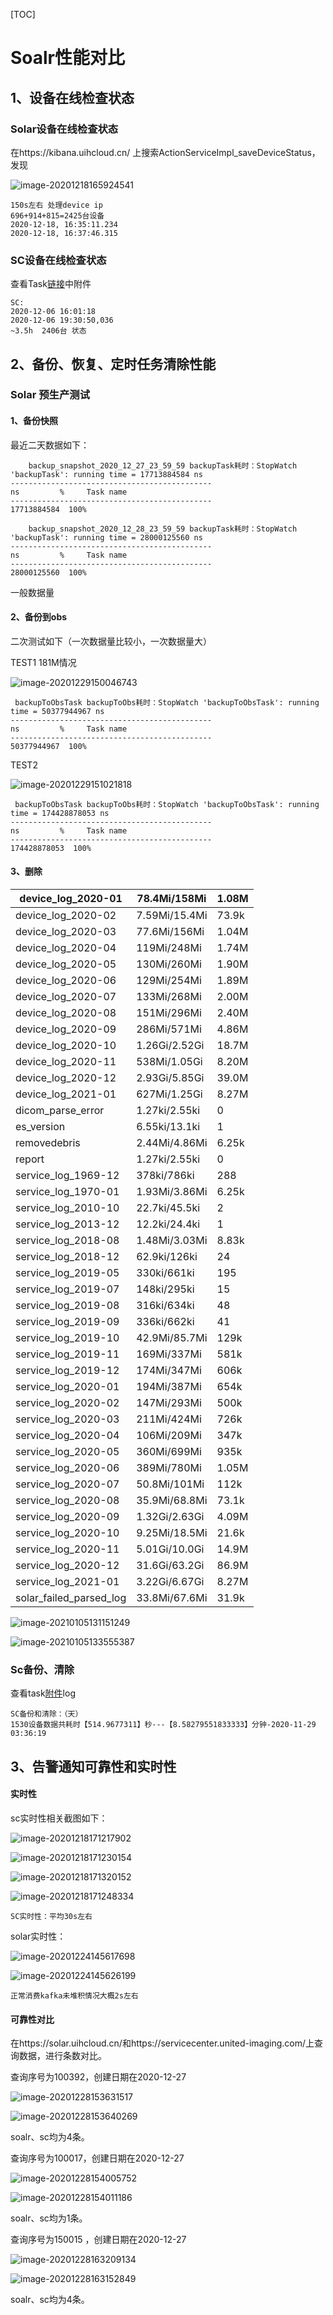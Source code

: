[TOC]



# Soalr性能对比

## 1、设备在线检查状态



### Solar设备在线检查状态

在https://kibana.uihcloud.cn/ 上搜索ActionServiceImpl_saveDeviceStatus，发现



![image-20201218165924541](性能对比.assets/image-20201218165924541.png)

```
150s左右 处理device ip
696+914+815=2425台设备
2020-12-18, 16:35:11.234	
2020-12-18, 16:37:46.315
```





### SC设备在线检查状态

查看Task[链接](https://navi.united-imaging.com/UplusTestCollection/UCloud/_workitems/edit/45611)中附件

```
SC:
2020-12-06 16:01:18
2020-12-06 19:30:50,036
~3.5h  2406台 状态
```



## 2、备份、恢复、定时任务清除性能

### Solar 预生产测试

#### 1、备份快照

最近二天数据如下：

```
	backup_snapshot_2020_12_27_23_59_59 backupTask耗时：StopWatch 'backupTask': running time = 17713884584 ns
---------------------------------------------
ns         %     Task name
---------------------------------------------
17713884584  100%  

	backup_snapshot_2020_12_28_23_59_59 backupTask耗时：StopWatch 'backupTask': running time = 28000125560 ns
---------------------------------------------
ns         %     Task name
---------------------------------------------
28000125560  100%  
```

一般数据量

#### 2、备份到obs

二次测试如下（一次数据量比较小，一次数据量大）

TEST1 181M情况

![image-20201229150046743](性能对比.assets/image-20201229150046743.png)

```
 backupToObsTask backupToObs耗时：StopWatch 'backupToObsTask': running time = 50377944967 ns
---------------------------------------------
ns         %     Task name
---------------------------------------------
50377944967  100%  
```





TEST2

![image-20201229151021818](性能对比.assets/image-20201229151021818.png)

```
 backupToObsTask backupToObs耗时：StopWatch 'backupToObsTask': running time = 174428878053 ns
---------------------------------------------
ns         %     Task name
---------------------------------------------
174428878053  100%  
```

#### 3、删除

| device_log_2020-01      | 78.4Mi/158Mi  | 1.08M |
| ----------------------- | ------------- | ----- |
| device_log_2020-02      | 7.59Mi/15.4Mi | 73.9k |
| device_log_2020-03      | 77.6Mi/156Mi  | 1.04M |
| device_log_2020-04      | 119Mi/248Mi   | 1.74M |
| device_log_2020-05      | 130Mi/260Mi   | 1.90M |
| device_log_2020-06      | 129Mi/254Mi   | 1.89M |
| device_log_2020-07      | 133Mi/268Mi   | 2.00M |
| device_log_2020-08      | 151Mi/296Mi   | 2.40M |
| device_log_2020-09      | 286Mi/571Mi   | 4.86M |
| device_log_2020-10      | 1.26Gi/2.52Gi | 18.7M |
| device_log_2020-11      | 538Mi/1.05Gi  | 8.20M |
| device_log_2020-12      | 2.93Gi/5.85Gi | 39.0M |
| device_log_2021-01      | 627Mi/1.25Gi  | 8.27M |
| dicom_parse_error       | 1.27ki/2.55ki | 0     |
| es_version              | 6.55ki/13.1ki | 1     |
| removedebris            | 2.44Mi/4.86Mi | 6.25k |
| report                  | 1.27ki/2.55ki | 0     |
| service_log_1969-12     | 378ki/786ki   | 288   |
| service_log_1970-01     | 1.93Mi/3.86Mi | 6.25k |
| service_log_2010-10     | 22.7ki/45.5ki | 2     |
| service_log_2013-12     | 12.2ki/24.4ki | 1     |
| service_log_2018-08     | 1.48Mi/3.03Mi | 8.83k |
| service_log_2018-12     | 62.9ki/126ki  | 24    |
| service_log_2019-05     | 330ki/661ki   | 195   |
| service_log_2019-07     | 148ki/295ki   | 15    |
| service_log_2019-08     | 316ki/634ki   | 48    |
| service_log_2019-09     | 336ki/662ki   | 41    |
| service_log_2019-10     | 42.9Mi/85.7Mi | 129k  |
| service_log_2019-11     | 169Mi/337Mi   | 581k  |
| service_log_2019-12     | 174Mi/347Mi   | 606k  |
| service_log_2020-01     | 194Mi/387Mi   | 654k  |
| service_log_2020-02     | 147Mi/293Mi   | 500k  |
| service_log_2020-03     | 211Mi/424Mi   | 726k  |
| service_log_2020-04     | 106Mi/209Mi   | 347k  |
| service_log_2020-05     | 360Mi/699Mi   | 935k  |
| service_log_2020-06     | 389Mi/780Mi   | 1.05M |
| service_log_2020-07     | 50.8Mi/101Mi  | 112k  |
| service_log_2020-08     | 35.9Mi/68.8Mi | 73.1k |
| service_log_2020-09     | 1.32Gi/2.63Gi | 4.09M |
| service_log_2020-10     | 9.25Mi/18.5Mi | 21.6k |
| service_log_2020-11     | 5.01Gi/10.0Gi | 14.9M |
| service_log_2020-12     | 31.6Gi/63.2Gi | 86.9M |
| service_log_2021-01     | 3.22Gi/6.67Gi | 8.27M |
| solar_failed_parsed_log | 33.8Mi/67.6Mi | 31.9k |

![image-20210105131151249](性能对比.assets/image-20210105131151249.png)

![image-20210105133555387](性能对比.assets/image-20210105133555387.png)





### Sc备份、清除

查看task[附件](https://navi.united-imaging.com/UplusTestCollection/UCloud/_workitems/edit/45613)log

```
SC备份和清除：（天）
1530设备数据共耗时【514.9677311】秒---【8.58279551833333】分钟-2020-11-29 03:36:19
```





## 3、告警通知可靠性和实时性



#### 实时性

sc实时性相关截图如下：

![image-20201218171217902](性能对比.assets/image-20201218171217902.png)

![image-20201218171230154](性能对比.assets/image-20201218171230154.png)

![image-20201218171320152](性能对比.assets/image-20201218171320152.png)

![image-20201218171248334](性能对比.assets/image-20201218171248334.png)

```
SC实时性：平均30s左右
```



solar实时性：

![image-20201224145617698](性能对比.assets/image-20201224145617698.png)

![image-20201224145626199](性能对比.assets/image-20201224145626199.png)

```
正常消费kafka未堆积情况大概2s左右
```





#### 可靠性对比

在https://solar.uihcloud.cn/和https://servicecenter.united-imaging.com/上查询数据，进行条数对比。

查询序号为100392，创建日期在2020-12-27

![image-20201228153631517](性能对比.assets/image-20201228153631517.png)

![image-20201228153640269](性能对比.assets/image-20201228153640269.png)

soalr、sc均为4条。

查询序号为100017，创建日期在2020-12-27

![image-20201228154005752](性能对比.assets/image-20201228154005752.png)

![image-20201228154011186](性能对比.assets/image-20201228154011186.png)

soalr、sc均为1条。



查询序号为150015 ，创建日期在2020-12-27

![image-20201228163209134](性能对比.assets/image-20201228163209134.png)


![image-20201228163152849](性能对比.assets/image-20201228163152849.png)

soalr、sc均为4条。











